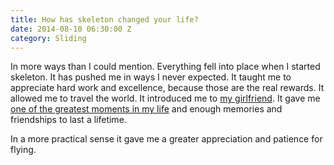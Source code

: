 ```yaml
---
title: How has skeleton changed your life?
date: 2014-08-10 06:30:00 Z
category: Sliding
---
```


In more ways than I could mention. Everything fell into place when I started skeleton. It has pushed me in ways I never expected. It taught me to appreciate hard work and excellence, because those are the real rewards. It allowed me to travel the world. It introduced me to [my girlfriend](http://www.morgantracey.us). It gave me [one of the greatest moments in my life](/skeleton/sochi) and enough memories and friendships to last a lifetime.

In a more practical sense it gave me a greater appreciation and patience for flying.

